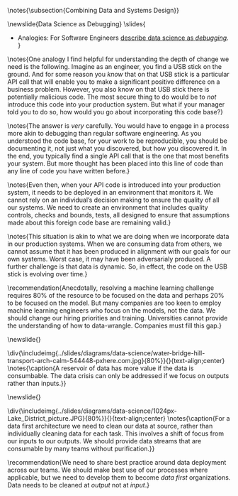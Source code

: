 \notes{\subsection{Combining Data and Systems Design}}

\newslide{Data Science as Debugging}
\slides{
* Analogies: For Software Engineers [describe data science as *debugging*](http://inverseprobability.com/2017/03/14/data-science-as-debugging).
}

\notes{One analogy I find helpful for understanding the depth of change we need
is the following. Imagine as an engineer, you find a USB stick on the
ground. And for some reason you *know* that on that USB stick is a
particular API call that will enable you to make a significant positive
difference on a business problem. However, you also know on that USB
stick there is potentially malicious code. The most secure thing to do
would be to *not* introduce this code into your production system. But
what if your manager told you to do so, how would you go about
incorporating this code base?}

\notes{The answer is *very* carefully. You would have to engage in a process
more akin to debugging than regular software engineering. As you
understood the code base, for your work to be reproducible, you should
be documenting it, not just what you discovered, but how you discovered
it. In the end, you typically find a single API call that is the one
that most benefits your system. But more thought has been placed into
this line of code than any line of code you have written before.}

\notes{Even then, when your API code is introduced into your production system,
it needs to be deployed in an environment that monitors it. We cannot
rely on an individual’s decision making to ensure the quality of all our
systems. We need to create an environment that includes quality
controls, checks and bounds, tests, all designed to ensure that
assumptions made about this foreign code base are remaining valid.}

\notes{This situation is akin to what we are doing when we incorporate data in
our production systems. When we are consuming data from others, we
cannot assume that it has been produced in alignment with our goals for
our own systems. Worst case, it may have been adversarialy produced. A
further challenge is that data is dynamic. So, in effect, the code on
the USB stick is evolving over time.}

\recommendation{Anecdotally, resolving a machine learning challenge requires 80% of the
resource to be focused on the data and perhaps 20% to be focused on the
model. But many companies are too keen to employ machine learning
engineers who focus on the models, not the data. We should change our hiring priorities and training. Universities cannot provide the understanding of how to data-wrangle. Companies must fill this gap.}

\newslide{}

\div{\includeimg{../slides/diagrams/data-science/water-bridge-hill-transport-arch-calm-544448-pxhere.com.jpg}{80%}}{}{text-align;center}
\notes{\caption{A reservoir of data has more value if the data is consumbable. The data crisis can only be addressed if we focus on outputs rather than inputs.}}

\newslide{}

\div{\includeimg{../slides/diagrams/data-science/1024px-Lake_District_picture.JPG}{80%}}{}{text-align;center}
\notes{\caption{For a data first architecture we need to clean our data at source,
rather than individually cleaning data for each task. This involves a
shift of focus from our inputs to our outputs. We should provide data
streams that are consumable by many teams without purification.}}

\recommendation{We need to share best practice around data deployment across our teams. We should make best use of our processes where applicable, but we need to develop them to become *data first* organizations. Data needs to be cleaned at *output* not at *input*.}
